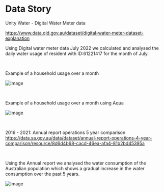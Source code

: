 # Data Story 

Unity Water - Digital Water Meter data

https://www.data.qld.gov.au/dataset/digital-water-meter-dataset-explanation

Using Digital water meter data July 2022 we calculated and analysed the daily water usage of resident with ID:61221417 for the month of July.

<br>

Example of a household usage over a month 

![image](https://user-images.githubusercontent.com/58959408/185777793-9ee3d3e2-3c09-4249-93cc-cbbd98c0d83f.png)

<br>

Example of a household usage over a month using Aqua

![image](https://user-images.githubusercontent.com/58959408/185777807-6e714686-3731-4e5a-aba4-659d2ca187ed.png)

<br>

2016 - 2021: Annual report operations 5 year comparison
https://data.sa.gov.au/data/dataset/annual-report-operations-4-year-comparison/resource/8d6d4b68-cacd-46ea-afa4-81b2bd45395a

<br>

Using the Annual report we analysed the water consumption of the Australian population which shows a gradual increase in the water consumption over the past 5 years. 

![image](https://user-images.githubusercontent.com/58959408/185777813-5b2653e0-9dfc-4e9f-a3dc-d718c42cc897.png)
